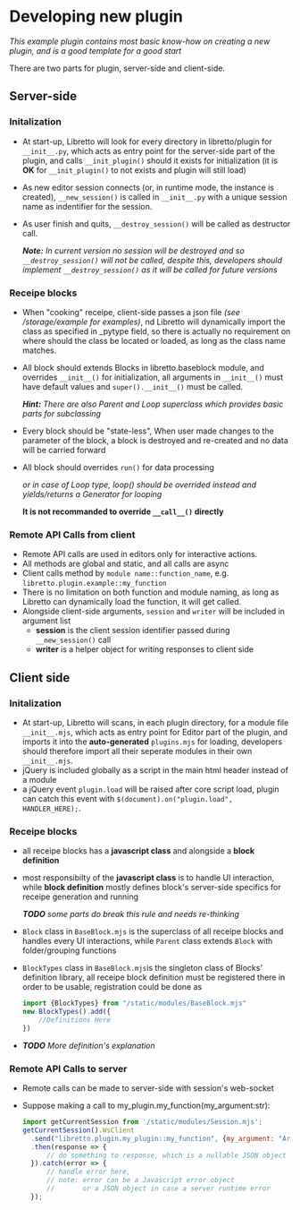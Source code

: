 # Developing new plugin
_This example plugin contains most basic know-how on creating a new plugin, and is a good template for a good start_

There are two parts for plugin, server-side and client-side.

## Server-side
### Initalization
- At start-up, Libretto will look for every directory in libretto/plugin for `__init__.py`, which acts as entry point for the server-side part of the plugin, and calls `__init_plugin()` should it exists for initialization (it is **OK** for `__init_plugin()` to not exists and plugin will still load)

- As new editor session connects (or, in runtime mode, the instance is created), `__new_session()` is called in `__init__.py` with a unique session name as indentifier for the session.

- As user finish and quits, `__destroy_session()` will be called as destructor call.

  _**Note:** In current version no session will be destroyed and so `__destroy_session()` will not be called, despite this, developers should implement `__destroy_session()` as it will be called for future versions_

### Receipe blocks
- When "cooking" receipe, client-side passes a json file _(see /storage/example for examples)_, nd Libretto will dynamically import the class as specified in _pytype field, so there is actually no requirement on where should the class be located or loaded, as long as the class name matches.

- All block should extends Blocks in libretto.baseblock module, and overrides `__init__()` for initialization, all arguments in `__init__()` must have default values and `super().__init__()` must be called.

  _**Hint:** There are also Parent and Loop superclass which provides basic parts for subclassing_

- Every block should be "state-less", When user made changes to the parameter of the block, a block is destroyed and re-created and no data will be carried forward

- All block should overrides `run()` for data processing 
  
  _or in case of Loop type, loop() should be overrided instead and yields/returns a Generator for looping_
  
  **It is not recommanded to override `__call__()` directly**

### Remote API Calls from client
- Remote API calls are used in editors only for interactive actions.
- All methods are global and static, and all calls are async
- Client calls method by `module name::function_name`, e.g. `libretto.plugin.example::my_function`
- There is no limitation on both function and module naming, as long as Libretto can dynamically load the function, it will get called.
- Alongside client-side arguments, `session` and `writer` will be included in argument list
  - **session** is the client session identifier passed during `__new_session()` call
  - **writer** is a helper object for writing responses to client side

## Client side
### Initalization
- At start-up, Libretto will scans, in each plugin directory, for a module file `__init__.mjs`, which acts as entry point for Editor part of the plugin, and imports it into the __auto-generated__ `plugins.mjs` for loading, developers should therefore import all their seperate modules in their own `__init__.mjs`.
- jQuery is included globally as a script in the main html header instead of a module
- a jQuery event `plugin.load` will be raised after core script load, plugin can catch this event with `$(document).on("plugin.load", HANDLER_HERE);`.

### Receipe blocks
- all receipe blocks has a **javascript class** and alongside a **block definition**
- most responsibilty of the **javascript class** is to handle UI interaction, while **block definition** mostly defines block's server-side specifics for receipe generation and running

  _**TODO** some parts do break this rule and needs re-thinking_
- `Block` class in `BaseBlock.mjs` is the superclass of all receipe blocks and handles every UI interactions, while `Parent` class extends `Block` with folder/grouping functions
- `BlockTypes` class in `BaseBlock.mjs`is the singleton class of Blocks' definition library, all receipe block definition must be registered there in order to be usable, registration could be done as 

  ```javascript
  import {BlockTypes} from "/static/modules/BaseBlock.mjs"
  new BlockTypes().add({
      //Definitions Here
  })
  ```
- _**TODO** More definition's explanation_

### Remote API Calls to server
- Remote calls can be made to server-side with session's web-socket
- Suppose making a call to my_plugin.my_function(my_argument:str):
  
  ```javascript
  import getCurrentSession from '/static/modules/Session.mjs';
  getCurrentSession().WsClient
    .send("libretto.plugin.my_plugin::my_function", {my_argument: "Argument value"})
    .then(response => {
        // do something to response, which is a nullable JSON object
    }).catch(error => {
        // handle error here, 
        // note: error can be a Javascript error object
        //       or a JSON object in case a server runtime error 
    });
  ```